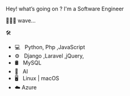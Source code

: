 Hey! what’s going on ? I'm a Software Engineer

🏄🏿‍♂️ wave... 

🛠 
* 💻   Python, Php ,JavaScript
* ⚙️   Django ,Laravel ,jQuery,  
* 🛢   MySQL   
* 🔧   AI  
* 🖥   Linux | macOS
* ☁️   Azure         
